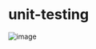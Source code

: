 # unit-testing
![image](https://github.com/shadw77/unit-testing/assets/67728425/5700cc3e-dda1-46e1-ae7a-1c67e4e17203)
